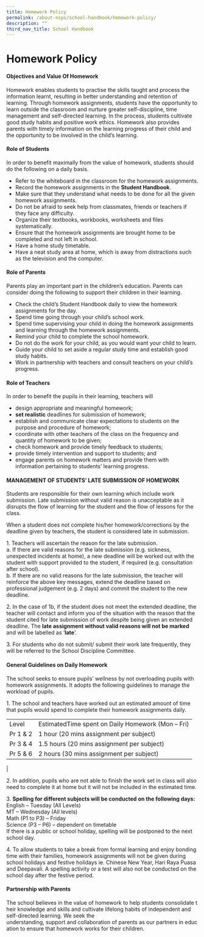 ```yaml
---
title: Homework Policy
permalink: /about-nsps/school-handbook/homework-policy/
description: ""
third_nav_title: School Handbook
---
```

Homework Policy
===============

#### Objectives and Value Of Homework
Homework enables students to practise the skills taught and process the information learnt, resulting in better understanding and retention of learning. Through homework assignments, students have the opportunity to learn outside the classroom and nurture greater self-discipline, time management and self-directed learning. In the process, students cultivate good study habits and positive work ethics. Homework also provides parents with timely information on the learning progress of their child and the opportunity to be involved in the child’s learning.

#### Role of Students
In order to benefit maximally from the value of homework, students should do the following on a daily basis.

* Refer to the whiteboard in the classroom for the homework assignments.
* Record the homework assignments in the **Student Handbook**.
* Make sure that they understand what needs to be done for all the given homework assignments.
* Do not be afraid to seek help from classmates, friends or teachers if they face any difficulty.
* Organize their textbooks, workbooks, worksheets and files systematically.
* Ensure that the homework assignments are brought home to be completed and not left in school.
* Have a home study timetable.
* Have a neat study area at home, which is away from distractions such as the television and the computer.

#### Role of Parents
Parents play an important part in the children’s education. Parents can consider doing the following to support their children in their learning.

* Check the child’s Student Handbook daily to view the homework assignments for the day.
* Spend time going through your child’s school work.
* Spend time supervising your child in doing the homework assignments and learning through the homework assignments.
* Remind your child to complete the school homework.
* Do not do the work for your child, as you would want your child to learn.
* Guide your child to set aside a regular study time and establish good study habits.
* Work in partnership with teachers and consult teachers on your child’s progress.

#### Role of Teachers
In order to benefit the pupils in their learning, teachers will

* design appropriate and meaningful homework;
* **set realistic** deadlines for submission of homework;
* establish and communicate clear expectations to students on the purpose and procedure of homework;
* coordinate with other teachers of the class on the frequency and quantity of homework to be given;
* check homework and provide timely feedback to students;
* provide timely intervention and support to students; and
* engage parents on homework matters and provide them with information pertaining to students’ learning progress.

#### MANAGEMENT OF STUDENTS’ LATE SUBMISSION OF HOMEWORK
Students are responsible for their own learning which include work submission. Late submission without valid reason is unacceptable as it disrupts the flow of learning for the student and the flow of lessons for the class.

When a student does not complete his/her homework/corrections by the deadline given by teachers, the student is considered late in submission.

1\. Teachers will ascertain the reason for the late submission.<br>
a. If there are valid reasons for the late submission (e.g. sickness, unexpected incidents at home), a new deadline will be worked out with the student with support provided to the student, if required (e.g. consultation after school).<br>
b. If there are no valid reasons for the late submission, the teacher will reinforce the above key messages, extend the deadline based on professional judgement (e.g. 2 days) and commit the student to the new deadline.

2\. In the case of 1b, if the student does not meet the extended deadline, the teacher will contact and inform you of the situation with the reason that the student cited for late submission of work despite being given an extended deadline. The **late assignment without valid reasons will not be marked** and will be labelled as ‘**late**’.

3\. For students who do not submit/ submit their work late frequently, they will be referred to the School Discipline Committee.

#### General Guidelines on Daily Homework
The school seeks to ensure pupils’ wellness by not overloading pupils with homework assignments. It adopts the following guidelines to manage the workload of pupils.

1\. The school and teachers have worked out an estimated amount of time that pupils would spend to complete their homework assignments daily.

|  |  |
|---|---|
| Level | EstimatedTime spent on Daily Homework (Mon – Fri) |
| Pr 1 & 2 | 1 hour  (20 mins assignment per subject) |
| Pr 3 & 4 | 1.5 hours (20 mins assignment per subject) |
| Pr 5 & 6 | 2 hours (30 mins assignment per subject) |
|

2\. In addition, pupils who are not able to finish the work set in class will also need to complete it at home but it will not be included in the estimated time.

3\. **Spelling for different subjects will be conducted on the following days:**<br>
English – Tuesday (All Levels)<br>
MT – Wednesday (All levels)<br>
Math (P1 to P3) – Friday<br>
Science (P3 – P6) – dependent on timetable<br>
If there is a public or school holiday, spelling will be postponed to the next school day.

4\. To allow students to take a break from formal learning and enjoy bonding time with their families, homework assignments will not be given during school holidays and festive holidays ie. Chinese New Year, Hari Raya Puasa and Deepavali. A spelling activity or a test will also not be conducted on the school day after the festive period.

#### Partnership with Parents
The school believes in the value of homework to help students consolidate their knowledge and skills and cultivate lifelong habits of independent and self-directed learning. We seek the understanding, support and collaboration of parents as our partners in education to ensure that homework works for their children.